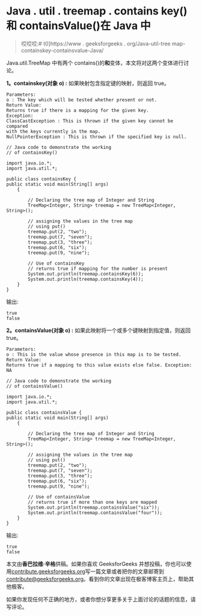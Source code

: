 # Java . util . treemap . contains key()和 containsValue()在 Java 中

> 哎哎哎:# t0]https://www . geeksforgeeks . org/Java-util-tree map-containskey-containsvalue-Java/

Java.util.TreeMap 中有两个 contains()的**和**变体，本文将对这两个变体进行讨论。

**1。containskey(对象 o) :** 如果映射包含指定键的映射，则返回 true。

```
Parameters:
o : The key which will be tested whether present or not.
Return Value:
Returns true if there is a mapping for the given key.
Exception:
ClassCastException : This is thrown if the given key cannot be compared
with the keys currently in the map.
NullPointerException : This is thrown if the specified key is null.

```

```
// Java code to demonstrate the working
// of containsKey()

import java.io.*;
import java.util.*;

public class containsKey {
public static void main(String[] args)
    {

        // Declaring the tree map of Integer and String
        TreeMap<Integer, String> treemap = new TreeMap<Integer, String>();

        // assigning the values in the tree map
        // using put()
        treemap.put(2, "two");
        treemap.put(7, "seven");
        treemap.put(3, "three");
        treemap.put(6, "six");
        treemap.put(9, "nine");

        // Use of containsKey
        // returns true if mapping for the number is present
        System.out.println(treemap.containsKey(6));
        System.out.println(treemap.containsKey(4));
    }
}
```

输出:

```
true
false

```

**2。containsValue(对象 o) :** 如果此映射将一个或多个键映射到指定值，则返回 true。

```
Parameters:
o : This is the value whose presence in this map is to be tested.
Return Value:
Returns true if a mapping to this value exists else false. Exception:
NA

```

```
// Java code to demonstrate the working
// of containsValue()

import java.io.*;
import java.util.*;

public class containsValue {
public static void main(String[] args)
    {

        // Declaring the tree map of Integer and String
        TreeMap<Integer, String> treemap = new TreeMap<Integer, String>();

        // assigning the values in the tree map
        // using put()
        treemap.put(2, "two");
        treemap.put(7, "seven");
        treemap.put(3, "three");
        treemap.put(6, "six");
        treemap.put(9, "nine");

        // Use of containsValue
        // returns true if more than one keys are mapped
        System.out.println(treemap.containsValue("six"));
        System.out.println(treemap.containsValue("four"));
    }
}
```

输出:

```
true
false

```

本文由**香巴拉维·辛格**供稿。如果你喜欢 GeeksforGeeks 并想投稿，你也可以使用[contribute.geeksforgeeks.org](http://www.contribute.geeksforgeeks.org)写一篇文章或者把你的文章邮寄到 contribute@geeksforgeeks.org。看到你的文章出现在极客博客主页上，帮助其他极客。

如果你发现任何不正确的地方，或者你想分享更多关于上面讨论的话题的信息，请写评论。